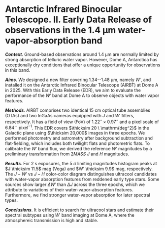 # Antarctic Infrared Binocular Telescope. II. Early Data Release of observations in the 1.4 μm water-vapor-absorption band
***Context***. Ground-based observations around 1.4 μm are normally limited by strong absorption of telluric water vapor.
However, Dome A, Antarctica has exceptionally dry conditions that offer a unique opportunity for observations in this band.


***Aims***. We designed a new filter covering 1.34--1.48 μm, namely $W'$, and installed it on the Antarctic Infrared Binocular Telescope (AIRBT) at Dome A in 2025.
With this Early Data Release (EDR), we aim to evaluate the performance of the $W'$ band at Dome A to observe objects with water vapor features.


***Methods***. AIRBT comprises two identical 15 cm optical tube assemblies (OTAs) and two InGaAs cameras equipped with $J$ and $W'$ filters, respectively. 
It has a field of view (FoV) of $1.22^\circ \times 0.97^\circ$ and a pixel scale of $6.84\ \mathrm{'' \ pixel^{-1}}$.
This EDR covers $\thicksim 20 \ \mathrm{deg^2}$ in the Galactic plane using $\thicksim 20,000$ images in three epochs.
We performed photometry and astrometry after background subtraction and flat-fielding, which includes both twilight flats and photometric flats.
To calibrate the $W'$ band flux, we derived the reference $W'$ magnitudes by a preliminary transformation from $2MASS$ $J$ and $H$ magnitudes.


***Results***. For 2 s exposures, the 5 $\sigma$ limiting magnitudes histogram peaks at $J \thicksim 11.5$ mag (Vega) and $W' \thicksim 9.9$ mag, respectively.
The $J-W'$ vs $J-H$ color-color diagram distinguishes ultracool candidates with water-vapor absorption features from reddened early type stars. 
Some sources show larger $\Delta W'$ than $\Delta J$ across the three epochs, which we attribute to variations of their water-vapor-absorption features.
Furthermore, we find stronger water-vapor absorption for later spectral types.


***Conclusions***. It is efficient to search for ultracool stars  and estimate their spectral subtypes using $W'$ band imaging at Dome A, where the atmosphereic transmission is high and stable.
